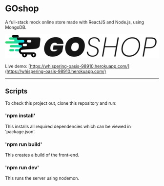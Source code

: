 # GOshop
A full-stack mock online store made with ReactJS and Node.js, using MongoDB.

![GOshop logo](src/images/logo.png)

Live demo: [https://whispering-oasis-98910.herokuapp.com/](https://whispering-oasis-98910.herokuapp.com/)

---

## Scripts

To check this project out, clone this repository and run:

### 'npm install' 

This installs all required dependencies which can be viewed in 'package.json'.

### 'npm run build' 

This creates a build of the front-end.

### 'npm run dev'

This runs the server using nodemon.



